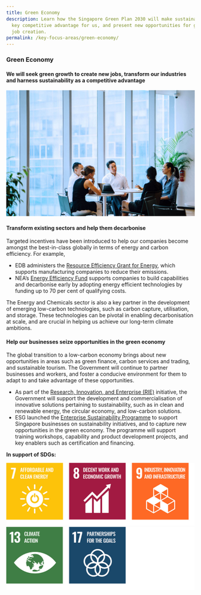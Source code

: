 ```yaml
---
title: Green Economy
description: Learn how the Singapore Green Plan 2030 will make sustainability a
  key competitive advantage for us, and present new opportunities for growth and
  job creation.
permalink: /key-focus-areas/green-economy/
---
```

### Green Economy

#### We will seek green growth to create new jobs, transform our industries and harness sustainability as a competitive advantage

<img src="/images/framework/framework_greeneconomy.jpg" alt="Green Economy">

####  Transform existing sectors and help them decarbonise
 
Targeted incentives have been introduced to help our companies become amongst the best-in-class globally in terms of energy and carbon efficiency. For example,
 
* EDB administers the [Resource Efficiency Grant for Energy](https://www.edb.gov.sg/en/how-we-help/incentives-and-schemes.html), which supports manufacturing companies to reduce their emissions.
* NEA’s [Energy Efficiency Fund](https://www.nea.gov.sg/programmes-grants/grants-and-awards/energy-efficiency-fund) supports companies to build capabilities and decarbonise early by adopting energy efficient technologies by funding up to 70 per cent of qualifying costs.
 
The Energy and Chemicals sector is also a key partner in the development of emerging low-carbon technologies, such as carbon capture, utilisation, and storage. These technologies can be pivotal in enabling decarbonisation at scale, and are crucial in helping us achieve our long-term climate ambitions. 

 
#### Help our businesses seize opportunities in the green economy
 
The global transition to a low-carbon economy brings about new opportunities in areas such as green finance, carbon services and trading, and sustainable tourism. The Government will continue to partner businesses and workers, and foster a conducive environment for them to adapt to and take advantage of these opportunities.
 
* As part of the [Research, Innovation, and Enterprise (RIE)](https://www.nrf.gov.sg/rie2025-plan) initiative, the Government will support the development and commercialisation of innovative solutions pertaining to sustainability, such as in clean and renewable energy, the circular economy, and low-carbon solutions.
* ESG launched the [Enterprise Sustainability Programme](https://www.enterprisesg.gov.sg/grow-your-business/boost-capabilities/sustainability/enterprise-sustainability-programme) to support Singapore businesses on sustainability initiatives, and to capture new opportunities in the green economy. The programme will support training workshops, capability and product development projects, and key enablers such as certification and financing.



**In support of SDGs:**

<div class="sdg-container">
	<img class="sdg-image" src="/images/framework/greeneconomy_01.jpg" alt="7 8 9" />
	<img class="sdg-image" src="/images/framework/greeneconomy_02.jpg" alt="13 17" />
</div>

